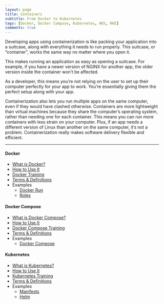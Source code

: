 ```yaml
---
layout: page
title: Containers
subtitle: From Docker to Kubernetes
tags: [Docker, Docker Compose, Kubernetes, AKS, RKE]
comments: true
---
```

Developing apps using containerization is like packing your application into a suitcase, along with everything it needs to run properly. This suitcase, or “container”, works the same way no matter where you open it.

This makes running an application as easy as opening a suitcase. For example, if you have a newer version of NGINX for another app, the older version inside the container won’t be affected.

As a developer, this means you’re not relying on the user to set up their computer perfectly for your app to work. You’re essentially giving them the perfect setup along with your app.

Containerization also lets you run multiple apps on the same computer, even if they would have clashed otherwise. Containers are more lightweight than virtual machines because they share the computer’s operating system, rather than needing one for each container. This means you can run more containers with less strain on your computer. Plus, if an app needs a different version of Linux than another on the same computer, it’s not a problem. Containerization really makes software delivery flexible and efficient.

---
#### Docker
- [What is Docker?](/pages/docker/what-is-docker)
- [How to Use It](/pages/docker/how-to-use-docker)
- [Docker Training](/pages/docker/docker-training)
- [Terms & Definitions](/pages/docker/docker-terms-and-definitions)
- Examples
    - [Docker Run](TBD)
    - [Roles](TBD)
 
#### Docker Compose
- [What is Docker Compose?](/pages/docker-compose/what-is-docker-compose)
- [How to Use It](/pages/docker-compose/how-to-use-docker-compose)
- [Docker Compose Training](/pages/docker-compose/docker-compose-training)
- [Terms & Definitions](/pages/docker-compose/docker-compose-terms-and-definitions)
- Examples
    - [Docker Compose](TBD)
 
#### Kubernetes
- [What is Kubernetes?](/pages/Kubernetes/what-is-Kubernetes)
- [How to Use It](/pages/Kubernetes/how-to-use-Kubernetes)
- [Kubernetes Training](/pages/Kubernetes/Kubernetes-training)
- [Terms & Definitions](/pages/Kubernetes/Kubernetes-terms-and-definitions)
- Examples
    - [Manifests](TBD)
    - [Helm](TBD)
